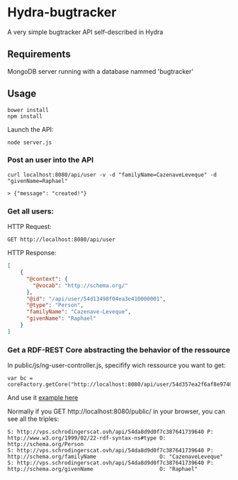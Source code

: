 # Hydra-bugtracker
A very simple bugtracker API self-described in Hydra

## Requirements
MongoDB server running with a database nammed 'bugtracker'

## Usage

```
bower install
npm install
```

Launch the API:

```shell
node server.js
```

### Post an user into the API

```
curl localhost:8080/api/user -v -d "familyName=CazenaveLeveque" -d "givenName=Raphael"
```
```
> {"message": "created!"}
```

### Get all users:
HTTP Request:
```
GET http://localhost:8080/api/user
```

HTTP Response:
```json
[
    {
      "@context": {
        "@vocab": "http://schema.org/"
      },
      "@id": "/api/user/54d13498f04ea3e410000001",
      "@type": "Person",
      "familyName": "Cazenave-Leveque",
      "givenName": "Raphael"
    }
]
```

### Get a RDF-REST Core abstracting the behavior of the ressource
In public/js/ng-user-controller.js, specifify wich ressource you want to get:

```
var bc = coreFactory.getCore("http://localhost:8080/api/user/54d357ea2f6af8e974000001");
```

And use it [example here](https://github.com/StatelessCat/Hydra-RDF-REST-bugtracker/blob/master/public/js/ng-user-controller.js)

Normally if you GET http://localhost:8080/public/ in your browser, you can see all the triples:

```
S: http://vps.schrodingerscat.ovh/api/54da8d9d0f7c387641739640 P: http://www.w3.org/1999/02/22-rdf-syntax-ns#type O: http://schema.org/Person
S: http://vps.schrodingerscat.ovh/api/54da8d9d0f7c387641739640 P: http://schema.org/familyName                    O: "CazenaveLeveque"
S: http://vps.schrodingerscat.ovh/api/54da8d9d0f7c387641739640 P: http://schema.org/givenName                     O: "Raphael"
```
